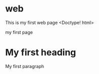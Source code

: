 # web
This is my first web page
<Doctype! html>
<head>
  my first page
</head>
<body>
  <h1>My first heading</h1>
  <p>My first paragraph</p>
</body>
